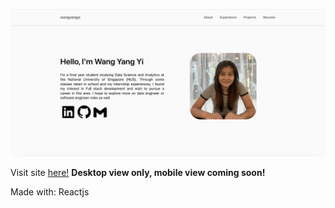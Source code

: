 ![](portfolio-homepage.png)

Visit site [here!](https://wang-yangyi.github.io/)
**Desktop view only, mobile view coming soon!**

Made with: Reactjs
